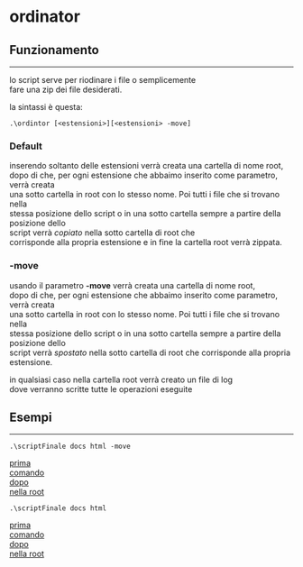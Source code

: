 # ordinator
## Funzionamento
---
lo script serve per riodinare i file o semplicemente<br>
fare una zip dei file desiderati.

la sintassi è questa:
```
.\ordintor [<estensioni>][<estensioni> -move]
```

### __Default__
inserendo soltanto delle estensioni verrà creata una cartella di nome root,<br>
dopo di che, per ogni estensione che abbaimo inserito come parametro, verrà creata<br>
una sotto cartella in root con lo stesso nome. Poi tutti i file che si trovano nella<br>
stessa posizione dello script o in una sotto cartella sempre a partire della posizione dello<br>
script verrà _copiato_ nella sotto cartella di root che <br>
corrisponde alla propria estensione e in fine la cartella root verrà zippata.

### __-move__
usando il parametro __-move__ verrà creata una cartella di nome root,<br>
dopo di che, per ogni estensione che abbaimo inserito come parametro, verrà creata<br>
una sotto cartella in root con lo stesso nome. Poi tutti i file che si trovano nella<br>
stessa posizione dello script o in una sotto cartella sempre a partire della posizione dello<br>
script verrà _spostato_ nella sotto cartella di root che corrisponde alla propria estensione.

in qualsiasi caso nella cartella root verrà creato un file di log<br>
dove verranno scritte tutte le operazioni eseguite

## Esempi
---
```
.\scriptFinale docs html -move
```
[prima](img/prima.PNG)<br>
[comando](img/comandoMove.PNG)<br>
[dopo](img/dopoMove.PNG)<br>
[nella root](img/nellaRoot.PNG)<br>

```
.\scriptFinale docs html
```
[prima](img/prima.PNG)<br>
[comando](img/comandoBackUp.PNG)<br>
[dopo](img/dopoBackUp.PNG)<br>
[nella root](img/nellaRoot.PNG)<br>
